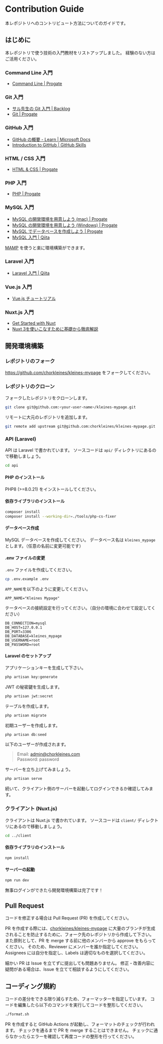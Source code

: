# Contribution Guide

本レポジトリへのコントリビュート方法についてのガイドです。

## はじめに

本レポジトリで使う技術の入門教材をリストアップしました。
経験のない方はご活用ください。

### Command Line 入門

- [Command Line | Progate](https://prog-8.com/courses/commandline)

### Git 入門

- [サル先生の Git 入門 | Backlog](https://backlog.com/ja/git-tutorial/)
- [Git | Progate](https://prog-8.com/courses/git)

### GitHub 入門

- [GitHub の概要 - Learn | Microsoft Docs](https://docs.microsoft.com/ja-jp/training/modules/introduction-to-github/)
- [Introduction to GitHub | GitHub Skills](https://github.com/skills/introduction-to-github)

### HTML / CSS 入門

- [HTML & CSS | Progate](https://prog-8.com/courses/html)

### PHP 入門

- [PHP | Progate](https://prog-8.com/courses/php)

### MySQL 入門

- [MySQL の開発環境を用意しよう (mac) | Progate](https://prog-8.com/docs/mysql-env)
- [MySQL の開発環境を用意しよう (Windows) | Progate](https://prog-8.com/docs/mysql-env-win)
- [MySQL でデータベースを作成しよう | Progate](https://prog-8.com/docs/mysql-database-setup)
- [MySQL 入門 | Qiita](https://qiita.com/okamuuu/items/c4efb7dc606d9efe4282)

[MAMP](https://www.mamp.info/en/mamp) を使うと楽に環境構築ができます。

### Laravel 入門

- [Laravel 入門 | Qiita](https://qiita.com/sano1202/items/6021856b70e4f8d3dc3d)

### Vue.js 入門

- [Vue.js チュートリアル](https://ja.vuejs.org/tutorial/#step-1)

### Nuxt.js 入門

- [Get Started with Nuxt](https://nuxt.com/docs/getting-started/introduction)
- [Nuxt 3を使いこなすために基礎から徹底解説](https://reffect.co.jp/vue/nuxt3/)

## 開発環境構築

### レポジトリのフォーク

https://github.com/chorkleines/kleines-mypage をフォークしてください。

### レポジトリのクローン

フォークしたレポジトリをクローンします。

```sh
git clone git@github.com:<your-user-name>/kleines-mypage.git
```

リモートに大元のレポジトリを追加します。

```sh
git remote add upstream git@github.com:chorkleines/kleines-mypage.git
```

### API (Laravel)

API は Laravel で書かれています。
ソースコードは `api/` ディレクトリにあるので移動しましょう。

```sh
cd api
```

#### PHP のインストール

PHP8 (>=8.0.21) をインストールしてください。

#### 依存ライブラリのインストール

```sh
composer install
composer install --working-dir=./tools/php-cs-fixer
```

#### データベース作成

MySQL データベースを作成してください。
データベース名は `kleines_mypage` とします。（任意の名前に変更可能です）

#### .env ファイルの変更

`.env` ファイルを作成してください。

```sh
cp .env.example .env
```

`APP_NAME`を以下のように変更してください。

```
APP_NAME="Kleines Mypage"
```

テータベースの接続設定を行ってください。（自分の環境に合わせて設定してください）

```
DB_CONNECTION=mysql
DB_HOST=127.0.0.1
DB_PORT=3306
DB_DATABASE=kleines_mypage
DB_USERNAME=root
DB_PASSWORD=root
```

#### Laravel のセットアップ

アプリケーションキーを生成して下さい。

```sh
php artisan key:generate
```

JWT の秘密鍵を生成します。

```sh
php artisan jwt:secret
```

テーブルを作成します。

```sh
php artisan migrate
```

初期ユーザーを作成します。

```sh
php artisan db:seed
```

以下のユーザーが作成されます。

> Email: admin@chorkleines.com  
> Password: password

サーバーを立ち上げてみましょう。

```sh
php artisan serve
```

続いて、クライアント側のサーバーを起動してログインできるか確認してみます。

### クライアント (Nuxt.js)

クライアントは Nuxt.js で書かれています。
ソースコードは `client/` ディレクトリにあるので移動しましょう。

```sh
cd ../client
```

#### 依存ライブラリのインストール

```sh
npm install
```

#### サーバーの起動

```sh
npm run dev
```

無事ログインができたら開発環境構築は完了です！

## Pull Request

コードを修正する場合は Pull Request (PR) を作成してください。

PR を作成する際には、[chorkleines/kleines-mypage](https://github.com/chorkleines/kleines-mypage) に大量のブランチが生成されることを防止するために、フォーク先のレポジトリから作成して下さい。
また原則として、PR を merge する前に他のメンバーから approve をもらってください。
そのため、Reviewer にメンバーを誰か指定してください。Assignees には自分を指定し、Labels は適切なものを選択してください。

細かい PR は Issue を立てずに提出しても問題ありません。
修正・改善内容に疑問がある場合は、Issue を立てて相談するようにしてください。

## コーディング規約

コードの差分をできる限り減らすため、フォーマッターを指定しています。
コードを編集したら以下のコマンドを実行してコードを整形してください。

```sh
./format.sh
```

PR を作成すると GitHub Actions が起動し、フォーマットのチェックが行われます。
チェックを通るまで PR を merge することはできません。
チェックに通らなかったらエラーを確認して再度コードの整形を行ってください。
